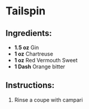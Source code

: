 # Tailspin

## Ingredients:
- **1.5 oz** Gin
- **1 oz** Chartreuse
- **1 oz** Red Vermouth Sweet
- **1 Dash** Orange bitter

## Instructions:
1. Rinse a coupe with campari
